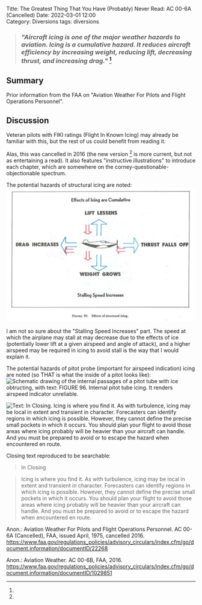 Title: The Greatest Thing That You Have (Probably) Never Read: AC 00-6A (Cancelled)
Date: 2022-03-01 12:00  
Category: Diversions
tags: diversions  

> ### _"Aircraft icing is one of the major weather hazards to aviation. Icing is a cumulative hazard. It reduces aircraft efficiency by increasing weight, reducing lift, decreasing thrust, and increasing drag."_ [^1]  

## Summary

Prior information from the FAA on "Aviation Weather For Pilots and Flight Operations Personnel".

## Discussion

Veteran pilots with FIKI ratings (Flight In Known Icing) may already be familiar with this, but the rest of us could benefit from reading it.

Alas, this was cancelled in 2016 (the new version [^2] is more current, but not as entertaining a read). 
It also features "instructive illustrations" to introduce each chapter, which are somewhere on the 
corney-questionable-objectionable spectrum. 

The potential hazards of structural icing are noted:
![Drawing of an airplane with text: Effects of Icing are Cumulative, Lift Lessens, Drag Increases, Thrust Falls Off, Weight Increases, Stalling Speed Increases, Figure 89. Effects of Structural Icing](images/ac00-6a/structural%20ice.png)

I am not so sure about the "Stalling Speed Increases" part. 
The speed at which the airplane may stall at may decrease due to the effects of ice 
(potentially lower lift at a given airspeed and angle of attack), 
and a higher airspeed may be required in icing to avoid stall is the way that I would explain it.

The potential hazards of pitot probe (important for airspeed indication) icing are noted 
(so THAT is what the inside of a pitot looks like):
![Schematic drawing of the internal passages of a pitot tube with ice obtructing, with text: FIGURE 96.
 Internal pitot tube icing. It renders airspeed indicator unreliable.](images/ac00-6a/pitot%20icing.png)

![Text: In Closing. Icing is where you find it. 
As with turbulence, icing may be local in extent and transient in character. 
Forecasters can identify regions in which icing is possible. 
However, they cannot define the precise small pockets in which it occurs. 
You should plan your flight to avoid those areas where icing
probably will be heavier than your aircraft can
handle. And you must be prepared to avoid or to
escape the hazard when encountered en route.
](images/ac00-6a/closing.png)

Closing text reproduced to be searchable:

> In Closing  

> Icing is where you find it. 
As with turbulence, icing may be local in extent and transient in character. 
Forecasters can identify regions in which icing is possible. 
However, they cannot define the precise small pockets in which it occurs. 
You should plan your flight to avoid those areas where icing
probably will be heavier than your aircraft can
handle. And you must be prepared to avoid or to
escape the hazard when encountered en route.

[^1]:
Anon.: Aviation Weather For Pilots and Flight Operations Personnel. AC 00-6A (Cancelled), FAA, issued April, 1975, cancelled 2016. https://www.faa.gov/regulations_policies/advisory_circulars/index.cfm/go/document.information/documentID/22268
[^2]:
Anon.: Aviation Weather. AC 00-6B, FAA, 2016. https://www.faa.gov/regulations_policies/advisory_circulars/index.cfm/go/document.information/documentID/1029851 
